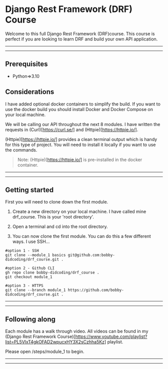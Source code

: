 # Django Rest Framework (DRF) Course
Welcome to this full Django Rest Framework (DRF)course. 
This course is perfect if you are looking to learn DRF and build your own API application.
***
***

## Prerequisites
- Python=>3.10

## Considerations
I have added optional docker containers to simplify the build. If you want to use the docker build you should install Docker and Docker Compose on your local machine.

We will be calling our API throughout the next 8 modules. I have written the requests in (Curl)[https://curl.se/] and (Httpie)[https://httpie.io/]. 

(Httpie)[https://httpie.io/] provides a clean terminal output which is handy for this type of project. You will need to install it locally if you want to use the commands.
>Note: (Httpie)[https://httpie.io/] is pre-installed in the docker container.
***
***

## Getting started
First you will need to clone down the first module.

1) Create a new directory on your local machine. I have called mine drf_course. This is your 'root directory'.

2) Open a terminal and cd into the root directory.

3) You can now clone the first module. You can do this a few different ways. I use SSH...

```
#option 1 - SSH
git clone --module_1 basics git@github.com:bobby-didcoding/drf_course.git .

#option 2 - Github CLI
gh repo clone bobby-didcoding/drf_course .
git checkout module_1

#option 3 - HTTPS
git clone --branch module_1 https://github.com/bobby-didcoding/drf_course.git .
```

***
***

## Following along
Each module has a walk through video. All videos can be found in my (Django Rest Framework Course)[https://www.youtube.com/playlist?list=PL5VlxT4gkOFAD2wpucxHY3X2sCzhha5Kz] playlist.

Please open /steps/module_1 to begin.
***
***

